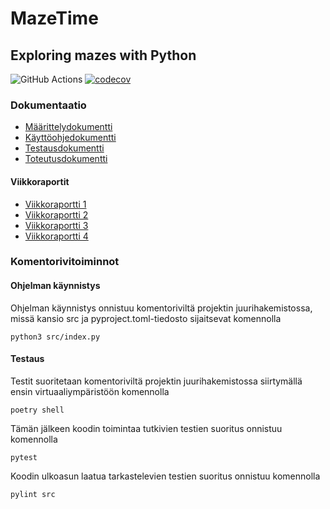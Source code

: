 # MazeTime 

## Exploring mazes with Python

![GitHub Actions](https://github.com/2laJ2/MazeTime/workflows/CI/badge.svg)
[![codecov](https://codecov.io/gh/2laJ2/MazeTime/branch/main/graph/badge.svg?token=obIX1oXHC8)](https://codecov.io/gh/2laJ2/MazeTime)

### Dokumentaatio

- [Määrittelydokumentti](/dokumentaatio/vaatimusmaarittely.md)
- [Käyttöohjedokumentti](/dokumentaatio/kayttoohje.md)
- [Testausdokumentti](/dokumentaatio/testaus.md)
- [Toteutusdokumentti](/dokumentaatio/toteutus.md)

#### Viikkoraportit

- [Viikkoraportti 1](/dokumentaatio/viikkoraportit/viikko1.md)
- [Viikkoraportti 2](/dokumentaatio/viikkoraportit/viikko2.md)
- [Viikkoraportti 3](/dokumentaatio/viikkoraportit/viikko3.md)
- [Viikkoraportti 4](/dokumentaatio/viikkoraportit/viikko4.md)

### Komentorivitoiminnot

#### Ohjelman käynnistys

Ohjelman käynnistys onnistuu komentoriviltä projektin juurihakemistossa, missä kansio src ja pyproject.toml-tiedosto sijaitsevat komennolla

```
python3 src/index.py
```

#### Testaus

Testit suoritetaan komentoriviltä projektin juurihakemistossa siirtymällä ensin virtuaaliympäristöön komennolla

```
poetry shell
```
Tämän jälkeen koodin toimintaa tutkivien testien suoritus onnistuu komennolla

```
pytest
```
Koodin ulkoasun laatua tarkastelevien testien suoritus onnistuu komennolla

```
pylint src
```